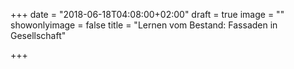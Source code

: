 +++
date = "2018-06-18T04:08:00+02:00"
draft = true
image = ""
showonlyimage = false
title = "Lernen vom Bestand: Fassaden in Gesellschaft"

+++
